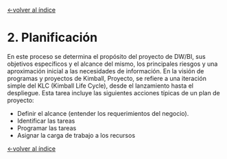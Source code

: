 [<-volver al índice](../README.md#indice)
# 2. Planificación
En este proceso se determina el propósito del proyecto de DW/BI, sus objetivos específicos y el alcance del mismo, los principales riesgos y una aproximación inicial a las necesidades de información.
En la visión de programas y proyectos de Kimball, Proyecto, se refiere a una iteración simple del KLC (Kimball Life Cycle), desde el lanzamiento hasta el despliegue.
Esta tarea incluye las siguientes acciones típicas de un plan de proyecto:

-  Definir el alcance (entender los requerimientos del negocio).
-  Identificar las tareas
-  Programar las tareas
-  Asignar la carga de trabajo a los recursos

[<-volver al índice](../README.md#indice)
